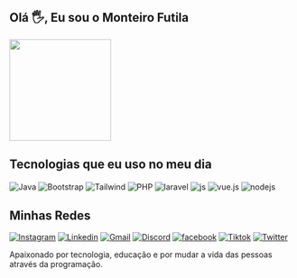 ## Olá 🖐️, Eu sou o Monteiro Futila 

<div style="display: inline_block">
  <img height="180px" src="https://github-readme-stats.vercel.app/api?username=monteirofutila&show_icons=true&theme=dracula&count_private=true" />
</div>

## Tecnologias que eu uso no meu dia

<div style="display: inline_block">
  <img align="center" alt="Java" src="https://img.shields.io/badge/Java-ED8B00?style=for-the-badge&logo=java&logoColor=white" />
  <img align="center" alt="Bootstrap" src="https://img.shields.io/badge/Bootstrap-563D7C?style=for-the-badge&logo=bootstrap&logoColor=white" />
  <img align="center" alt="Tailwind" src="https://img.shields.io/badge/Tailwind_CSS-38B2AC?style=for-the-badge&logo=tailwind-css&logoColor=white" />
  <img align="center" alt="PHP" src="https://img.shields.io/badge/PHP-777BB4?style=for-the-badge&logo=php&logoColor=white" />
  <img align="center" alt="laravel" src="https://img.shields.io/badge/Laravel-FF2D20?style=for-the-badge&logo=laravel&logoColor=white" />
  <img align="center" alt="js" src="https://img.shields.io/badge/JavaScript-F7DF1E?style=for-the-badge&logo=javascript&logoColor=black" />
  <img align="center" alt="vue.js" src="https://img.shields.io/badge/Vue.js-35495E?style=for-the-badge&logo=vue.js&logoColor=4FC08D" />
  <img align="center" alt="nodejs" src="https://img.shields.io/badge/Node.js-43853D?style=for-the-badge&logo=node.js&logoColor=white" />
</div>

## Minhas Redes

[![Instagram](https://img.shields.io/badge/Instagram-E4405F?style=for-the-badge&logo=instagram&logoColor=white)](https://instagram.com/jonker_ahmed)
[![Linkedin](https://img.shields.io/badge/-LinkedIn-%230077B5?style=for-the-badge&logo=linkedin&logoColor=white)](https://www.linkedin.com/in/monteirofutila)
[![Gmail](https://img.shields.io/badge/-Gmail-%23333?style=for-the-badge&logo=gmail&logoColor=white)](mailto:jonquerfutila@gmail.com)
[![Discord](https://img.shields.io/badge/Discord-7289DA?style=for-the-badge&logo=discord&logoColor=white)](https://discord.com/monteirofutila#2722)
[![facebook](https://img.shields.io/badge/Facebook-1877F2?style=for-the-badge&logo=facebook&logoColor=white)](https://facebook.com/jonker_ahmed)
[![Tiktok](https://img.shields.io/badge/TikTok-000000?style=for-the-badge&logo=tiktok&logoColor=white)](https://tiktok.com/jonkerahmed)
[![Twitter](https://img.shields.io/badge/Twitter-1DA1F2?style=for-the-badge&logo=twitter&logoColor=white)](https://twitter.com/futilamonteiro)

Apaixonado por tecnologia, educação e por mudar a vida das pessoas através da programação.
